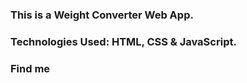 ### This is a Weight Converter Web App.

### Technologies Used: HTML, CSS & JavaScript.

### Find me
